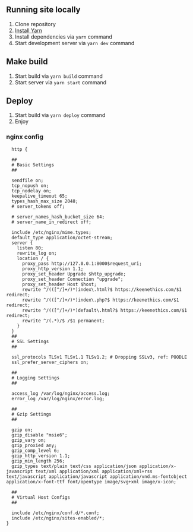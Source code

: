 ## Running site locally

1. Clone repository
2. [Install Yarn](https://yarnpkg.com/en/docs/install)
3. Install dependencies via `yarn` command
4. Start development server via `yarn dev` command

## Make build

1. Start build via `yarn build` command
2. Start server via `yarn start` command

## Deploy

1. Start build via `yarn deploy` command
2. Enjoy

### nginx config
```
  http {

  ##
  # Basic Settings
  ##

  sendfile on;
  tcp_nopush on;
  tcp_nodelay on;
  keepalive_timeout 65;
  types_hash_max_size 2048;
  # server_tokens off;

  # server_names_hash_bucket_size 64;
  # server_name_in_redirect off;

  include /etc/nginx/mime.types;
  default_type application/octet-stream;
  server {
    listen 80;
    rewrite_log on;
    location / {
      proxy_pass http://127.0.0.1:8000$request_uri;
      proxy_http_version 1.1;
      proxy_set_header Upgrade $http_upgrade;
      proxy_set_header Connection "upgrade";
      proxy_set_header Host $host;
      rewrite ^/(([^/]+/)*)index\.html?$ https://keenethics.com/$1 redirect;
      rewrite ^/(([^/]+/)*)index\.php?$ https://keenethics.com/$1 redirect;
      rewrite ^/(([^/]+/)*)default\.html?$ https://keenethics.com/$1 redirect;
      rewrite ^/(.*)/$ /$1 permanent;
    }
  }
  ##
  # SSL Settings
  ##

  ssl_protocols TLSv1 TLSv1.1 TLSv1.2; # Dropping SSLv3, ref: POODLE
  ssl_prefer_server_ciphers on;

  ##
  # Logging Settings
  ##

  access_log /var/log/nginx/access.log;
  error_log /var/log/nginx/error.log;

  ##
  # Gzip Settings
  ##

  gzip on;
  gzip_disable "msie6";
  gzip_vary on;
  gzip_proxied any;
  gzip_comp_level 6;
  gzip_http_version 1.1;
  gzip_min_length 256;
  gzip_types text/plain text/css application/json application/x-javascript text/xml application/xml application/xml+rss text/javascript application/javascript application/vnd.ms-fontobject application/x-font-ttf font/opentype image/svg+xml image/x-icon;

  ##
  # Virtual Host Configs
  ##

  include /etc/nginx/conf.d/*.conf;
  include /etc/nginx/sites-enabled/*;
}
```